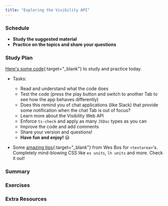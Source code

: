 ```yaml
---
title: "Exploring the Visibility API"
---
```


### Schedule

  - **Study the suggested material**
  - **Practice on the topics and share your questions**

### Study Plan

  [Here's some code](){:target="_blank"} to study and practice today.

  - Tasks:
    - Read and understand what the code does
    - Test the code (press the play button and switch to another Tab to see how the app behaves differently)
    - Does this remind you of chat applications (like Slack) that provide some notification when the chat Tab is out of focus?
    - Learn more about the Visibility Web API
    - Enforce `ts-check` and apply as many `JSDoc` types as you can
    - Improve the code and add comments
    - Share your version and questions!
    - **Have fun and enjoy!** :smiley:

  - Some [amazing tips](https://twitter.com/wesbos/status/1790072655913050579){:target="_blank"} from Wes Bos for `<textarea>`'s. Completely mind-blowing CSS like `ex units`, `lh units` and more. Check it out!

### Summary

### Exercises

### Extra Resources
